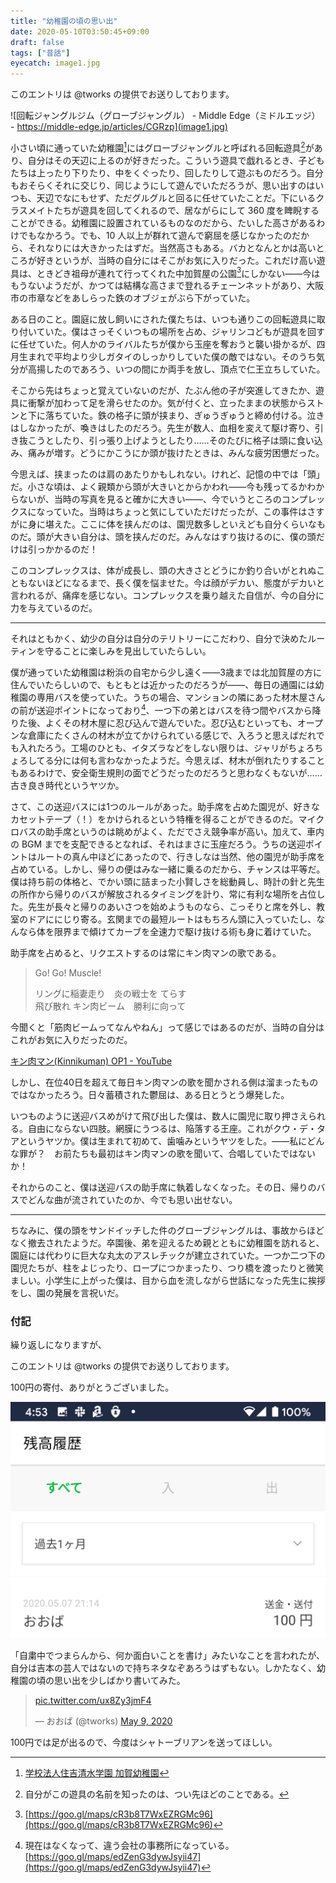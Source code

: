 ```yaml
---
title: "幼稚園の頃の思い出"
date: 2020-05-10T03:50:45+09:00
draft: false
tags: ["昔話"]
eyecatch: image1.jpg
---
```

<div class="alert alert-info" role="alert">
このエントリは @tworks の提供でお送りしております。
</div>

![回転ジャングルジム（グローブジャングル） - Middle Edge（ミドルエッジ） - https://middle-edge.jp/articles/CGRzp](image1.jpg)

小さい頃に通っていた幼稚園[^1]にはグローブジャングルと呼ばれる回転遊具[^2]があり、自分はその天辺に上るのが好きだった。こういう遊具で戯れるとき、子どもたちは上ったり下りたり、中をくぐったり、回したりして遊ぶものだろう。自分もおそらくそれに交じり、同じようにして遊んでいただろうが、思い出すのはいつも、天辺でなにもせず、ただグルグルと回るに任せていたことだ。下にいるクラスメイトたちが遊具を回してくれるので、居ながらにして 360 度を睥睨することができる。幼稚園に設置されているものなのだから、たいした高さがあるわけでもなかろう。でも、10 人以上が群れて遊んで窮屈を感じなかったのだから、それなりには大きかったはずだ。当然高さもある。バカとなんとかは高いところが好きというが、当時の自分にはそこがお気に入りだった。これだけ高い遊具は、ときどき祖母が連れて行ってくれた中加賀屋の公園[^3]にしかない――今はもうないようだが、かつては結構な高さまで登れるチェーンネットがあり、大阪市の市章などをあしらった鉄のオブジェがぶら下がっていた。

[^1]: [学校法人住吉清水学園 加賀幼稚園](https://shimizu.ed.jp/kaga/)
[^2]: 自分がこの遊具の名前を知ったのは、つい先ほどのことである。
[^3]: [https://goo.gl/maps/cR3b8T7WxEZRGMc96](https://goo.gl/maps/cR3b8T7WxEZRGMc96)

ある日のこと。園庭に放し飼いにされた僕たちは、いつも通りこの回転遊具に取り付いていた。僕はさっそくいつもの場所を占め、ジャリンコどもが遊具を回すに任せていた。何人かのライバルたちが僕から玉座を奪おうと襲い掛かるが、四月生まれで平均より少しガタイのしっかりしていた僕の敵ではない。そのうち気分が高揚したのであろう、いつの間にか両手を放し、頂点で仁王立ちしていた。

そこから先はちょっと覚えていないのだが、たぶん他の子が突進してきたか、遊具に衝撃が加わって足を滑らせたのか。気が付くと、立ったままの状態からストンと下に落ちていた。鉄の格子に頭が挟まり、ぎゅうぎゅうと締め付ける。泣きはしなかったが、喚きはしたのだろう。先生が数人、血相を変えて駆け寄り、引き抜こうとしたり、引っ張り上げようとしたり……そのたびに格子は頭に食い込み、痛みが増す。どうにかこうにか頭が抜けたときは、みんな疲労困憊だった。

今思えば、挟まったのは肩のあたりかもしれない。けれど、記憶の中では「頭」だ。小さな頃は、よく親類から頭が大きいとからかわれ――今も残ってるかわからないが、当時の写真を見ると確かに大きい――、今でいうところのコンプレックスになっていた。当時はちょっと気にしていただけだったが、この事件はさすがに身に堪えた。ここに体を挟んだのは、園児数多しといえども自分くらいなものだ。頭が大きい自分は、頭を挟んだのだ。みんなはすり抜けるのに、僕の頭だけは引っかかるのだ！

このコンプレックスは、体が成長し、頭の大きさとどうにか釣り合いがとれぬこともないほどになるまで、長く僕を悩ませた。今は顔がデカい、態度がデカいと言われるが、痛痒を感じない。コンプレックスを乗り越えた自信が、今の自分に力を与えているのだ。

---

それはともかく、幼少の自分は自分のテリトリーにこだわり、自分で決めたルーティンを守ることに楽しみを見出していたらしい。

僕が通っていた幼稚園は粉浜の自宅から少し遠く――3歳までは北加賀屋の方に住んでいたらしいので、もともとは近かったのだろうが――、毎日の通園には幼稚園の専用バスを使っていた。うちの場合、マンションの隣にあった材木屋さんの前が送迎ポイントになっており[^4]、一つ下の弟とはバスを待つ間やバスから降りた後、よくその材木屋に忍び込んで遊んでいた。忍び込むといっても、オープンな倉庫にたくさんの材木が立てかけられている感じで、入ろうと思えばだれでも入れたろう。工場のひとも、イタズラなどをしない限りは、ジャリがちょろちょろしてる分には何も言わなかったようだ。今思えば、材木が倒れたりすることもあるわけで、安全衛生規則の面でどうだったのだろうと思わなくもないが……古き良き時代というヤツか。

[^4]: 現在はなくなって、違う会社の事務所になっている。[https://goo.gl/maps/edZenG3dywJsyii47](https://goo.gl/maps/edZenG3dywJsyii47)

さて、この送迎バスには1つのルールがあった。助手席を占めた園児が、好きなカセットテープ（！）をかけられるという特権を得ることができるのだ。マイクロバスの助手席というのは眺めがよく、ただでさえ競争率が高い。加えて、車内の BGM までを支配できるとなれば、それはまさに玉座だろう。うちの送迎ポイントはルートの真ん中ほどにあったので、行きしなは当然、他の園児が助手席を占めている。しかし、帰りの便はみな一緒に乗るのだから、チャンスは平等だ。僕は持ち前の体格と、でかい頭に詰まった小賢しさを総動員し、時計の針と先生の所作から帰りのバスが解放されるタイミングを計り、常に有利な場所を占位した。先生が長々と帰りのあいさつを始めようものなら、こっそりと席を外し、教室のドアににじり寄る。玄関までの最短ルートはもちろん頭に入っていたし、なんなら体を限界まで傾けてカーブを全速力で駆け抜ける術も身に着けていた。

助手席を占めると、リクエストするのは常にキン肉マンの歌である。

>   Go! Go! Muscle!  
>   
>   リングに稲妻走り　炎の戦士を てらす  
>   飛び散れ キン肉ビーム　勝利に向って

今聞くと「筋肉ビームってなんやねん」って感じではあるのだが、当時の自分はこれがお気に入りだったのだ。

[キン肉マン\(Kinnikuman\) OP1 \- YouTube](https://www.youtube.com/watch?v=gL5mctV7bhY#embed)

しかし、在位40日を超えて毎日キン肉マンの歌を聞かされる側は溜まったものではなかったろう。日々蓄積された鬱屈は、ある日とうとう爆発した。

いつものように送迎バスめがけて飛び出した僕は、数人に園児に取り押さえられる。自由にならない四肢。網膜にうつるは、陥落する王座。これがクウ・デ・タアというヤツか。僕は生まれて初めて、歯噛みというヤツをした。――私にどんな罪が？　お前たちも最初はキン肉マンの歌を聞いて、合唱していたではないか！

それからのこと、僕は送迎バスの助手席に執着しなくなった。その日、帰りのバスでどんな曲が流されていたのか、今でも思い出せない。

---

ちなみに、僕の頭をサンドイッチした件のグローブジャングルは、事故からほどなく撤去されたようだ。卒園後、弟を迎えるため親とともに幼稚園を訪れると、園庭には代わりに巨大な丸太のアスレチックが建立されていた。一つか二つ下の園児たちが、柱をよじったり、ロープにつかまったり、つり橋を渡ったりと微笑ましい。小学生に上がった僕は、目から血を流しながら世話になった先生に挨拶をし、園の発展を言祝いだ。

### 付記

繰り返しになりますが、

<div class="alert alert-info" role="alert">
このエントリは @tworks の提供でお送りしております。
</div>

100円の寄付、ありがとうございました。

![LINEPay に突如振り込まれる 100 円](image2.png)

「自粛中でつまらんから、何か面白いことを書け」みたいなことを言われたが、自分は吉本の芸人ではないので持ちネタなぞあろうはずもない。しかたなく、幼稚園の頃の思い出を少しばかり書いてみた。

<blockquote class="twitter-tweet"><p lang="und" dir="ltr"> <a href="https://t.co/ux8Zy3jmF4">pic.twitter.com/ux8Zy3jmF4</a></p>&mdash; おおば (@tworks) <a href="https://twitter.com/tworks/status/1259048253183520769?ref_src=twsrc%5Etfw">May 9, 2020</a></blockquote> <script async src="https://platform.twitter.com/widgets.js" charset="utf-8"></script>

100円では足が出るので、今度はシャトーブリアンを送ってほしい。